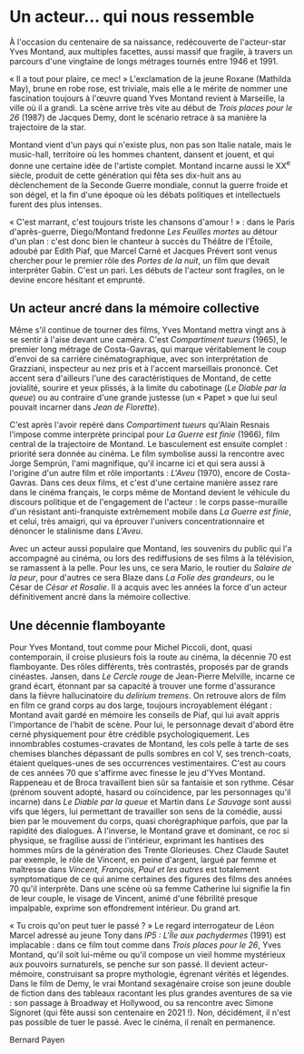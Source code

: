 # Un acteur... qui nous ressemble

À l'occasion du centenaire de sa naissance, redécouverte de l'acteur-star Yves Montand, aux multiples facettes, aussi massif que fragile, à travers un parcours d'une vingtaine de longs métrages tournés entre 1946 et 1991.

« Il a tout pour plaire, ce mec! » L'exclamation de la jeune Roxane (Mathilda May), brune en robe rose, est triviale, mais elle a le mérite de nommer une fascination toujours à l'œuvre quand Yves Montand revient à Marseille, la ville où il a grandi. La scène arrive très vite au début de _Trois places pour le 26_ (1987) de Jacques Demy, dont le scénario retrace à sa manière la trajectoire de la star.

Montand vient d'un pays qui n'existe plus, non pas son Italie natale, mais le music-hall, territoire où les hommes chantent, dansent et jouent, et qui donne une certaine idée de l'artiste complet. Montand incarne aussi le XX<sup>e</sup> siècle, produit de cette génération qui fêta ses dix-huit ans au déclenchement de la Seconde Guerre mondiale, connut la guerre froide et son dégel, et la fin d'une époque où les débats politiques et intellectuels furent des plus intenses.

« C'est marrant, c'est toujours triste les chansons d'amour ! » : dans le Paris d'après-guerre, Diego/Montand fredonne _Les Feuilles mortes_ au détour d'un plan : c'est donc bien le chanteur à succès du Théâtre de l'Étoile, adoubé par Edith Piaf, que Marcel Carné et Jacques Prévert sont venus chercher pour le premier rôle des _Portes de la nuit_, un film que devait interpréter Gabin. C'est un pari. Les débuts de l'acteur sont fragiles, on le devine encore hésitant et emprunté.

## Un acteur ancré dans la mémoire collective

Même s'il continue de tourner des films, Yves Montand mettra vingt ans à se sentir à l'aise devant une caméra. C'est _Compartiment tueurs_ (1965), le premier long métrage de Costa-Gavras, qui marque véritablement le coup d'envoi de sa carrière cinématographique, avec son interprétation de Grazziani, inspecteur au nez pris et à l'accent marseillais prononcé. Cet accent sera d'ailleurs l'une des caractéristiques de Montand, de cette jovialité, sourire et yeux plissés, à la limite du cabotinage (_Le Diable par la queue_) ou au contraire d'une grande justesse (un « Papet » que lui seul pouvait incarner dans _Jean de Florette_).

C'est après l'avoir repéré dans _Compartiment tueurs_ qu'Alain Resnais l'impose comme interprète principal pour _La Guerre est finie_ (1966), film central de la trajectoire de Montand. Le basculement est ensuite complet : priorité sera donnée au cinéma. Le film symbolise aussi la rencontre avec Jorge Semprún, l'ami magnifique, qu'il incarne ici et qui sera aussi à l'origine d'un autre film et rôle importants : _L'Aveu_ (1970), encore de Costa-Gavras. Dans ces deux films, et c'est d'une certaine manière assez rare dans le cinéma français, le corps même de Montand devient le véhicule du discours politique et de l'engagement de l'acteur : le corps passe-muraille d'un résistant anti-franquiste extrêmement mobile dans _La Guerre est finie_, et celui, très amaigri, qui va éprouver l'univers concentrationnaire et dénoncer le stalinisme dans _L'Aveu_.

Avec un acteur aussi populaire que Montand, les souvenirs du public qui l'a accompagné au cinéma, ou lors des rediffusions de ses films à la télévision, se ramassent à la pelle. Pour les uns, ce sera Mario, le routier du _Salaire de la peur_, pour d'autres ce sera Blaze dans _La Folie des grandeurs_, ou le César de _César et Rosalie_. Il a acquis avec les années la force d'un acteur définitivement ancré dans la mémoire collective.

## Une décennie flamboyante

Pour Yves Montand, tout comme pour Michel Piccoli, dont, quasi contemporain, il croise plusieurs fois la route au cinéma, la décennie 70 est flamboyante. Des rôles différents, très contrastés, proposés par de grands cinéastes. Jansen, dans _Le Cercle rouge_ de Jean-Pierre Melville, incarne ce grand écart, étonnant par sa capacité à trouver une forme d'assurance dans la fièvre hallucinatoire du _delirium tremens_. On retrouve alors de film en film ce grand corps au dos large, toujours incroyablement élégant : Montand avait gardé en mémoire les conseils de Piaf, qui lui avait appris l'importance de l'habit de scène. Pour lui, le personnage devait d'abord être cerné physiquement pour être crédible psychologiquement. Les innombrables costumes-cravates de Montand, les cols pelle à tarte de ses chemises blanches dépassant de pulls sombres en col V, ses trench-coats, étaient quelques-unes de ses occurrences vestimentaires. C'est au cours de ces années 70 que s'affirme avec finesse le jeu d'Yves Montand. Rappeneau et de Broca travaillent bien sûr sa fantaisie et son rythme. César (prénom souvent adopté, hasard ou coïncidence, par les personnages qu'il incarne) dans _Le Diable par la queue_ et Martin dans _Le Sauvage_ sont aussi vifs que légers, lui permettant de travailler son sens de la comédie, aussi bien par le mouvement du corps, quasi chorégraphique parfois, que par la rapidité des dialogues. À l'inverse, le Montand grave et dominant, ce roc si physique, se fragilise aussi de l'intérieur, exprimant les hantises des hommes mûrs de la génération des Trente Glorieuses. Chez Claude Sautet par exemple, le rôle de Vincent, en peine d'argent, largué par femme et maîtresse dans _Vincent, François, Paul et les autres_ est totalement symptomatique de ce qui anime certaines des figures des films des années 70 qu'il interprète. Dans une scène où sa femme Catherine lui signifie la fin de leur couple, le visage de Vincent, animé d'une fébrilité presque impalpable, exprime son effondrement intérieur. Du grand art.

« Tu crois qu'on peut tuer le passé ? » Le regard interrogateur de Léon Marcel adressé au jeune Tony dans _IP5 : L'Île aux pachydermes_ (1991) est implacable : dans ce film tout comme dans _Trois places pour le 26_, Yves Montand, qu'il soit lui-même ou qu'il compose un vieil homme mystérieux aux pouvoirs surnaturels, se penche sur son passé. Il devient acteur-mémoire, construisant sa propre mythologie, égrenant vérités et légendes. Dans le film de Demy, le vrai Montand sexagénaire croise son jeune double de fiction dans des tableaux racontant les plus grandes aventures de sa vie : son passage à Broadway et Hollywood, ou sa rencontre avec Simone Signoret (qui fête aussi son centenaire en 2021 !). Non, décidément, il n'est pas possible de tuer le passé. Avec le cinéma, il renaît en permanence.

Bernard Payen

